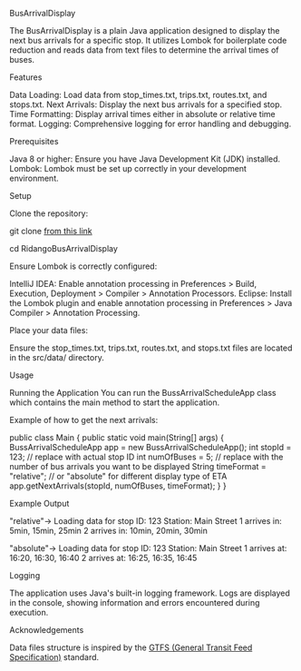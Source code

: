 BusArrivalDisplay

The BusArrivalDisplay is a plain Java application designed to display the next bus arrivals for a specific stop. 
It utilizes Lombok for boilerplate code reduction and reads data from text files to determine the arrival times of buses.

Features

Data Loading: Load data from stop_times.txt, trips.txt, routes.txt, and stops.txt.
Next Arrivals: Display the next bus arrivals for a specified stop.
Time Formatting: Display arrival times either in absolute or relative time format.
Logging: Comprehensive logging for error handling and debugging.

Prerequisites

Java 8 or higher: Ensure you have Java Development Kit (JDK) installed.
Lombok: Lombok must be set up correctly in your development environment.

Setup

Clone the repository:

git clone [from this link](https://github.com/beslagicadin/RidangoBusArrivalDisplay.git)

cd RidangoBusArrivalDisplay

Ensure Lombok is correctly configured:

IntelliJ IDEA: Enable annotation processing in Preferences > Build, Execution, Deployment > Compiler > Annotation Processors.
Eclipse: Install the Lombok plugin and enable annotation processing in Preferences > Java Compiler > Annotation Processing.

Place your data files:

Ensure the stop_times.txt, trips.txt, routes.txt, and stops.txt files are located in the src/data/ directory.

Usage

Running the Application
You can run the BussArrivalScheduleApp class which contains the main method to start the application.

Example of how to get the next arrivals:

public class Main {
    public static void main(String[] args) {
        BussArrivalScheduleApp app = new BussArrivalScheduleApp();
        int stopId = 123; // replace with actual stop ID
        int numOfBuses = 5; // replace with the number of bus arrivals you want to be displayed
        String timeFormat = "relative"; // or "absolute" for different display type of ETA
        app.getNextArrivals(stopId, numOfBuses, timeFormat);
    }
}

Example Output

"relative"->
Loading data for stop ID: 123
Station: Main Street
1 arrives in: 5min, 15min, 25min
2 arrives in: 10min, 20min, 30min

"absolute"->
Loading data for stop ID: 123
Station: Main Street
1 arrives at: 16:20, 16:30, 16:40
2 arrives at: 16:25, 16:35, 16:45

Logging

The application uses Java's built-in logging framework.
Logs are displayed in the console, showing information and errors encountered during execution.

Acknowledgements

Data files structure is inspired by the [GTFS (General Transit Feed Specification)](https://developers.google.com/transit/gtfs) standard.

